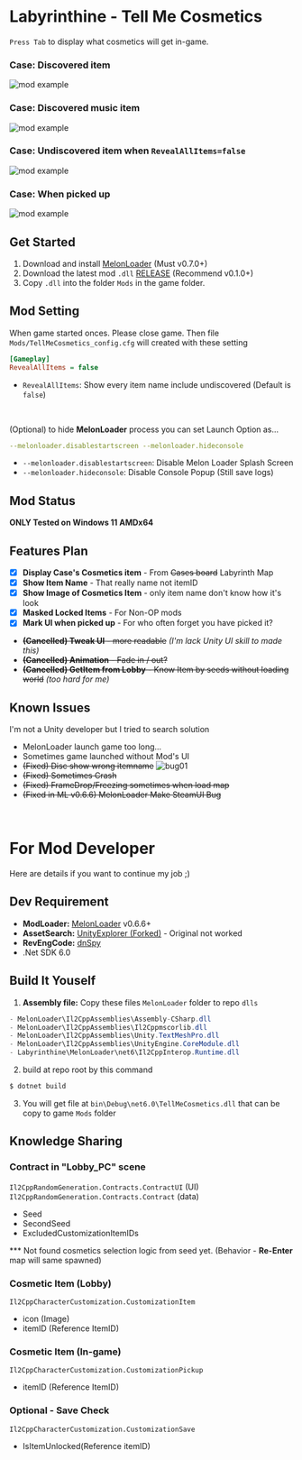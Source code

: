 # Labyrinthine - Tell Me Cosmetics
`Press Tab` to display what cosmetics will get in-game.
### Case: Discovered item
![mod example](docs/Mod_Example1.png)
### Case: Discovered music item
![mod example](docs/Mod_Example3_MusicDisc.png)
### Case: Undiscovered item when `RevealAllItems=false`
![mod example](docs/Mod_Example2_Undiscovered.png)
### Case: When picked up
![mod example](docs/Mod_Example4_Pickup_Item.png)


## Get Started
1. Download and install [MelonLoader](https://melonwiki.xyz) (Must v0.7.0+)
2. Download the latest mod `.dll` [RELEASE](https://github.com/limitbrk/Labyrinthine-TellMeCosmetics/releases/latest) (Recommend v0.1.0+)
3. Copy `.dll` into the folder `Mods` in the game folder.


## Mod Setting
When game started onces. Please close game. Then file `Mods/TellMeCosmetics_config.cfg` will created with these setting
```ini
[Gameplay]
RevealAllItems = false
```
- `RevealAllItems`: Show every item name include undiscovered (Default is `false`)

&nbsp;

(Optional) to hide **MelonLoader** process you can set Launch Option as...
```yaml
--melonloader.disablestartscreen --melonloader.hideconsole
```

  - `--melonloader.disablestartscreen`: Disable Melon Loader Splash Screen
  - `--melonloader.hideconsole`: Disable Console Popup (Still save logs)

## Mod Status
**ONLY Tested on Windows 11 AMDx64** 

## Features Plan
- [x] **Display Case's Cosmetics item** - From ~~Cases board~~ Labyrinth Map
- [x] **Show Item Name** - That really name not itemID
- [x] **Show Image of Cosmetics Item** - only item name don't know how it's look
- [X] **Masked Locked Items** - For Non-OP mods
- [X] **Mark UI when picked up** - For who often forget you have picked it?
- ~~**(Cancelled) Tweak UI** - more readable~~ _(I'm lack Unity UI skill to made this)_
- ~~**(Cancelled) Animation** - Fade in / out?~~ 
- ~~**(Cancelled) GetItem from Lobby** - Know Item by seeds without loading world~~ _(too hard for me)_

## Known Issues
I'm not a Unity developer but I tried to search solution
- MelonLoader launch game too long...
- Sometimes game launched without Mod's UI
- ~~(Fixed) Disc show wrong itemname~~
![bug01](docs/B01_Disc_no_icon.png)
- ~~(Fixed) Sometimes Crash~~
- ~~(Fixed) FrameDrop/Freezing sometimes when load map~~
- ~~(Fixed in ML v0.6.6) MelonLoader Make SteamUI Bug~~

&nbsp;
&nbsp;
# For Mod Developer
Here are details if you want to continue my job ;)

## Dev Requirement
- **ModLoader:** [MelonLoader](https://melonwiki.xyz) v0.6.6+
- **AssetSearch:** [UnityExplorer (Forked)](https://github.com/GrahamKracker/UnityExplorer) - Original not worked
- **RevEngCode:** [dnSpy](https://github.com/dnSpy/dnSpy)
- .Net SDK 6.0

## Build It Youself
1. **Assembly file:** Copy these files `MelonLoader` folder to repo `dlls`
```cs
- MelonLoader\Il2CppAssemblies\Assembly-CSharp.dll
- MelonLoader\Il2CppAssemblies\Il2Cppmscorlib.dll
- MelonLoader\Il2CppAssemblies\Unity.TextMeshPro.dll
- MelonLoader\Il2CppAssemblies\UnityEngine.CoreModule.dll
- Labyrinthine\MelonLoader\net6\Il2CppInterop.Runtime.dll
```
2. build at repo root by this command
```bash
$ dotnet build
```
3. You will get file at `bin\Debug\net6.0\TellMeCosmetics.dll` that can be copy to game `Mods` folder
 
## Knowledge Sharing
### Contract in "Lobby_PC" scene
`Il2CppRandomGeneration.Contracts.ContractUI` (UI)
`Il2CppRandomGeneration.Contracts.Contract` (data)
- Seed 
- SecondSeed
- ExcludedCustomizationItemIDs

*** Not found cosmetics selection logic from seed yet. (Behavior - **Re-Enter** map will same spawned)

### Cosmetic Item (Lobby)
`Il2CppCharacterCustomization.CustomizationItem`
- icon (Image)
- itemID (Reference ItemID)

### Cosmetic Item (In-game)
`Il2CppCharacterCustomization.CustomizationPickup`
- itemID (Reference ItemID)

### Optional - Save Check 
`Il2CppCharacterCustomization.CustomizationSave`
- IsItemUnlocked(Reference itemID)
